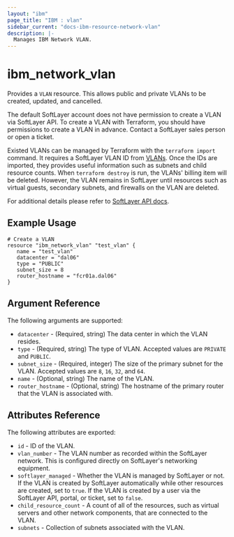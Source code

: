 ```yaml
---
layout: "ibm"
page_title: "IBM : vlan"
sidebar_current: "docs-ibm-resource-network-vlan"
description: |-
  Manages IBM Network VLAN.
---
```


# ibm\_network_vlan

Provides a `VLAN` resource. This allows public and private VLANs to be created, updated, and cancelled. 

The default SoftLayer account does not have permission to create a VLAN via SoftLayer API. To create a VLAN with Terraform, you should have permissions to create a VLAN in advance. Contact a SoftLayer sales person or open a ticket.

Existed VLANs can be managed by Terraform with the `terraform import` command. It requires a SoftLayer VLAN ID from  [VLANs](https://control.softlayer.com/network/vlans). Once the IDs are imported, they provides useful information such as subnets and child resource counts. When `terraform destroy` is run, the VLANs' billing item will be deleted. However, the VLAN remains in SoftLayer until resources such as virtual guests, secondary subnets, and firewalls on the VLAN are deleted. 

For additional details please refer to [SoftLayer API docs](http://sldn.softlayer.com/reference/datatypes/SoftLayer_Network_Vlan).

## Example Usage

```hcl
# Create a VLAN
resource "ibm_network_vlan" "test_vlan" {
   name = "test_vlan"
   datacenter = "dal06"
   type = "PUBLIC"
   subnet_size = 8
   router_hostname = "fcr01a.dal06"
}

```

## Argument Reference

The following arguments are supported:

* `datacenter` - (Required, string) The data center in which the VLAN resides.
* `type` - (Required, string) The type of VLAN. Accepted values are `PRIVATE` and `PUBLIC`.
* `subnet_size` - (Required, integer) The size of the primary subnet for the VLAN. Accepted values are `8`, `16`, `32`, and `64`.
* `name` - (Optional, string) The name of the VLAN.
* `router_hostname` - (Optional, string) The hostname of the primary router that the VLAN is associated with.

## Attributes Reference

The following attributes are exported:

* `id` - ID of the VLAN.
* `vlan_number` - The VLAN number as recorded within the SoftLayer network. This is configured directly on SoftLayer's networking equipment.
* `softlayer_managed` - Whether the VLAN is managed by SoftLayer or not. If the VLAN is created by SoftLayer automatically while other resources are created, set to `true`. If the VLAN is created by a user via the SoftLayer API, portal, or ticket, set to `false`.
* `child_resource_count` - A count of all of the resources, such as virtual servers and other network components, that are connected to the VLAN. 
* `subnets` - Collection of subnets associated with the VLAN.
